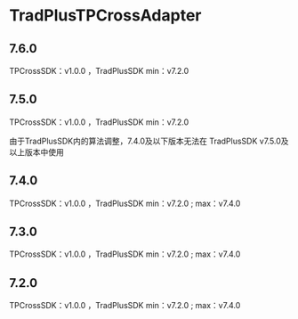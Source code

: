 # TradPlusTPCrossAdapter

## 7.6.0

TPCrossSDK：v1.0.0 ，TradPlusSDK min：v7.2.0

## 7.5.0

TPCrossSDK：v1.0.0 ，TradPlusSDK min：v7.2.0

由于TradPlusSDK内的算法调整，7.4.0及以下版本无法在 TradPlusSDK v7.5.0及以上版本中使用

## 7.4.0

TPCrossSDK：v1.0.0 ，TradPlusSDK min：v7.2.0 ; max：v7.4.0

## 7.3.0

TPCrossSDK：v1.0.0 ，TradPlusSDK min：v7.2.0 ; max：v7.4.0


## 7.2.0

TPCrossSDK：v1.0.0 ，TradPlusSDK min：v7.2.0 ; max：v7.4.0
